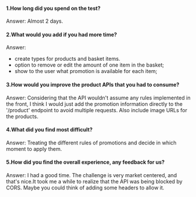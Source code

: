 #### 1.How long did you spend on the test?
Answer: Almost 2 days.
  
#### 2.What would you add if you had more time?
Answer: 
- create types for products and basket items.
- option to remove or edit the amount of one item in the basket;
- show to the user what promotion is available for each item; 

#### 3.How would you improve the product APIs that you had to consume?
Answer: Considering that the API wouldn't assume any rules implemented in the front, I think I would just add the promotion information directly to the '/product' endpoint to avoid multiple requests. Also include image URLs for the products.

#### 4.What did you find most difficult?
Answer: Treating the different rules of promotions and decide in which moment to apply them.
  
#### 5.How did you find the overall experience, any feedback for us?
Answer: I had a good time. The challenge is very market centered, and that's nice.It took me a while to realize that the API was being blocked by CORS. Maybe you could think of adding some headers to allow it.
